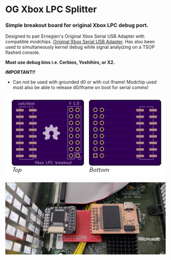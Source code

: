 # OG Xbox LPC Splitter

### Simple breakout board for original Xbox LPC debug port. 

Designed to pair Ernegien's Original Xbox Serial USB Adapter with compatible modchips. [Original Xbox Serial USB Adapter](https://github.com/XboxDev/serial-usb-adapter). 
Has also been used to simultaneously kernel debug while signal analyizing on a TSOP flashed console. 

**Must use debug bios i.e. Cerbios, Yoshihiro, or X2.**


***IMPORTANT!!*** 
 - Can not be used with grounded d0 or with cut lframe! Modchip used must also be able to release d0/lframe on boot for serial comms!

<div align="center">

![PcbSuperIO](images/pcb.JPG?raw=true "Splitter PCB")

![OxSuperIO](images/OxSuperIO.jpg?raw=true "Open Xenium w/ Splitter and SuperIO")
</div>
